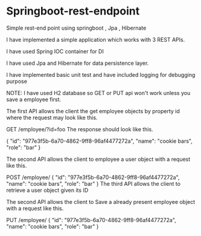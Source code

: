 # Springboot-rest-endpoint
Simple rest-end point using springboot , Jpa , Hibernate

I have implemented a simple application which works with 3 REST APIs.

I have used Spring IOC container for DI

I have used Jpa and Hibernate for data persistence layer.

I have implemented basic unit test and have included logging for debugging purpose

NOTE: I have used H2 database so GET or PUT api won't work unless you save a employee first.

The first API allows the client the get employee objects by property id where the request may look like this.

GET /employee/?id=foo
The response should look like this.

{
  "id": "977e3f5b-6a70-4862-9ff8-96af4477272a",
  "name": "cookie bars",
  "role": "bar"
}

The second API allows the client to employee a user object with a request like this.

POST /employee/
{
  "id": "977e3f5b-6a70-4862-9ff8-96af4477272a",
  "name": "cookie bars",
  "role": "bar"
}
The third API allows the client to retrieve a user object given its ID

The second API allows the client to Save a already present employee object with a request like this.

PUT /employee/
{
  "id": "977e3f5b-6a70-4862-9ff8-96af4477272a",
  "name": "cookie bars",
  "role": "bar"
}
